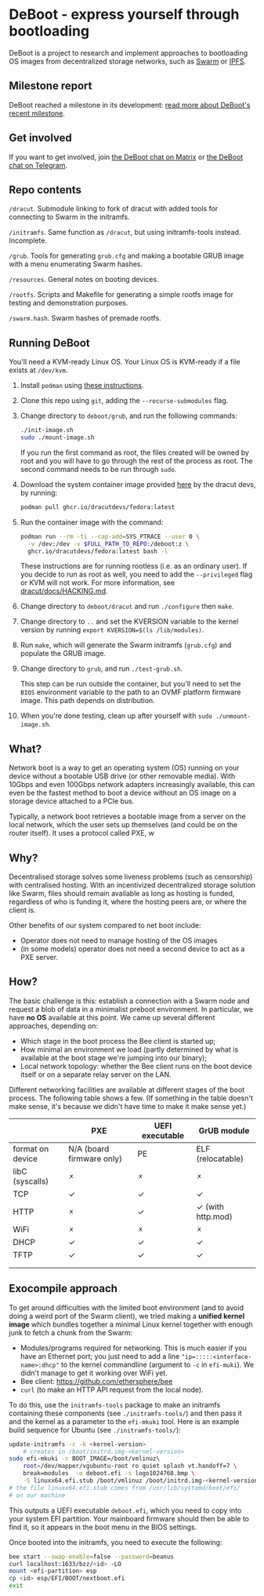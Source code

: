 # DeBoot - express yourself through bootloading

DeBoot is a project to research and implement approaches to bootloading OS images from decentralized storage networks, such as [Swarm](https://ethswarm.org) or [IPFS](https://ipfs.tech/).

## Milestone report

DeBoot reached a milestone in its development: [read more about DeBoot's recent milestone](https://hackmd.io/@i79XZRmjR86P6AbhL0jwVQ/BJUaVuaUn).

## Get involved

If you want to get involved, join [the DeBoot chat on Matrix](https://matrix.to/#/#deboot:matrix.org) or [the DeBoot chat on Telegram](https://t.me/+hd2JXtyitYw0ZWE9).

## Repo contents

`/dracut`. Submodule linking to fork of dracut with added tools for connecting to Swarm in the initramfs.

`/initramfs`. Same function as `/dracut`, but using initramfs-tools instead. Incomplete.

`/grub`. Tools for generating `grub.cfg` and making a bootable GRUB image with a menu enumerating Swarm hashes.

`/resources`. General notes on booting devices.

`/rootfs`. Scripts and Makefile for generating a simple rootfs image for testing and demonstration purposes.

`/swarm.hash`. Swarm hashes of premade rootfs.

## Running DeBoot

You'll need a KVM-ready Linux OS. Your Linux OS is KVM-ready if a file exists at `/dev/kvm`.

1. Install `podman` using [these instructions](https://podman.io/docs/installation).

2. Clone this repo using `git`, adding the `--recurse-submodules` flag.

3. Change directory to `deboot/grub`, and run the following commands:
   
   ```sh
   ./init-image.sh
   sudo ./mount-image.sh
   ```
   
   If you run the first command as root, the files created will be owned by root and you will have to go through the rest of the process as root. The second command needs to be run through `sudo`.
   
4. Download the system container image provided [here](https://github.com/dracutdevs/dracut/pkgs/container/fedora) by the dracut devs, by running:

   ```sh
   podman pull ghcr.io/dracutdevs/fedora:latest
   ```

5. Run the container image with the command:
   
   ```sh
   podman run --rm -ti --cap-add=SYS_PTRACE --user 0 \
     -v /dev:/dev -v $FULL_PATH_TO_REPO:/deboot:z \
     ghcr.io/dracutdevs/fedora:latest bash -l
   ```

   These instructions are for running rootless (i.e. as an ordinary user). If you decide to run as root as well, you need to add the `--privileged` flag or KVM will not work. For more information, see [dracut/docs/HACKING.md](https://github.com/dracutdevs/dracut/blob/master/docs/HACKING.md).
   
6. Change directory to `deboot/dracut` and run `./configure` then `make`.

7. Change directory to `..` and set the KVERSION variable to the kernel version by running `export KVERSION=$(ls /lib/modules)`.

8. Run `make`, which will generate the Swarm initramfs (`grub.cfg`) and populate the GRUB image.
    
9. Change directory to `grub`, and run `./test-grub.sh`.

   This step can be run outside the container, but you'll need to set the `BIOS` environment variable to the path to an OVMF platform firmware image. This path depends on distribution.

10. When you're done testing, clean up after yourself with `sudo ./unmount-image.sh`.

## What?

Network boot is a way to get an operating system (OS) running on your device without a bootable USB drive (or other removable media). With 10Gbps and even 100Gbps network adapters increasingly available, this can even be the fastest method to boot a device without an OS image on a storage device attached to a PCIe bus.

Typically, a network boot retrieves a bootable image from a server on the local network, which the user sets up themselves (and could be on the router itself). It uses a protocol called PXE, w

## Why?

Decentralised storage solves some liveness problems (such as censorship) with centralised hosting. With an incentivized decentralized storage solution like Swarm, files should remain available as long as hosting is funded, regardless of who is funding it, where the hosting peers are, or where the client is.

Other benefits of our system compared to net boot include:

- Operator does not need to manage hosting of the OS images
- (in some models) operator does not need a second device to act as a PXE server.

## How?

The basic challenge is this: establish a connection with a Swarm node and request a blob of data in a minimalist preboot environment. In particular, we have **no OS** available at this point. We came up several different approaches, depending on:

- Which stage in the boot process the Bee client is started up;
- How minimal an environment we load (partly determined by what is available at the boot stage we're jumping into our binary);
- Local network topology: whether the Bee client runs on the boot device itself or on a separate relay server on the LAN.

Different networking facilities are available at different stages of the boot process. The following table shows a few. (If something in the table doesn't make sense, it's because we didn't have time to make it make sense yet.)

|                  | PXE                       | UEFI executable | GrUB module       |
| ---------------- | ------------------------- | --------------- | ----------------- |
| format on device | N/A (board firmware only) | PE              | ELF (relocatable) |
| libC (syscalls)  | 🗴                         | 🗴               | 🗴                 |
| TCP              | ✓                         | ✓               | ✓                 |
| HTTP             | 🗴                         | ✓               | ✓ (with http.mod) |
| WiFi             | 🗴                         | 🗴               | 🗴                 |
| DHCP             | ✓                         | ✓               | ✓                 |
| TFTP             | ✓                         | ✓               | ✓                 |
|                  |                           |                 |                   |
|                  |                           |                 |                   |

## Exocompile approach

To get around difficulties with the limited boot environment (and to avoid doing a weird port of the Swarm client), we tried making a **unified kernel image** which bundles together a minimal Linux kernel together with enough junk to fetch a chunk from the Swarm:

- Modules/programs required for networking. This is much easier if you have an Ethernet port; you just need to add a line `"ip=:::::<interface-name>:dhcp"` to the kernel commandline (argument to `-c` in `efi-muki`). We didn't manage to get it working over WiFi yet.
- Bee client: https://github.com/ethersphere/bee
- `curl` (to make an HTTP API request from the local node).

To do this, use the `initramfs-tools` package to make an initramfs containing these components (see `./initramfs-tools/`) and then pass it and the kernel as a parameter to the `efi-mkuki` tool. Here is an example build sequence for Ubuntu (see `./initramfs-tools/`):

```sh
update-initramfs -c -k <kernel-version> 
	# creates in /boot/initrd.img-<kernel-version>
sudo efi-mkuki -c BOOT_IMAGE=/boot/vmlinuz\ 
	root=/dev/mapper/vgubuntu-root ro quiet splash vt.handoff=7 \
	break=modules  -o deboot.efi -s logo1024768.bmp \
	-S linuxx64.efi.stub /boot/vmlinuz /boot/initrd.img-<kernel-version>
# the file linuxx64.efi.stub comes from /usr/lib/systemd/boot/efi/ 
# on our machine
```

This outputs a UEFI executable `deboot.efi`, which you need to copy into your system EFI partition. Your mainboard firmware should then be able to find it, so it appears in the boot menu in the BIOS settings.

Once booted into the initramfs, you need to execute the following:

```sh
bee start --swap-enable=false --password=beanus
curl localhost:1633/bzz/<id> -LO
mount <efi-partition> esp
cp <id> esp/EFI/BOOT/nextboot.efi
exit
```

